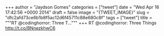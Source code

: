 
+++
author = "Jaydson Gomes"
categories = ["tweet"]
date = "Wed Apr 16 17:42:56 +0000 2014"
draft = false
image = "{TWEET_IMAGE}"
slug = "dfc2afd73ce6b1b8f5ac12d6f45711c88e680c8f"
tags = ["tweet"]
title = """RT @codinghorror: Three T..."""
+++
RT @codinghorror: Three Things http://t.co/BNnezkhwC6
